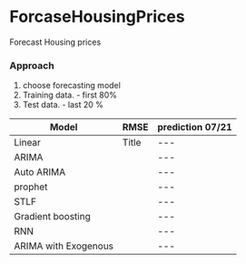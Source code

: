 # ForcaseHousingPrices
Forecast  Housing prices



###  Approach

1.  choose forecasting model
2.  Training data.  - first 80%
3.  Test data. -  last 20 %


| Model | RMSE | prediction 07/21|
| --- | ----------- | --- |
| Linear | Title | --- |
| ARIMA |  | --- |
| Auto ARIMA |  | --- |
| prophet |  | --- |
| STLF |  | --- |
| Gradient boosting |  | --- |
| RNN |  | --- |
| ARIMA  with Exogenous|  | --- |
